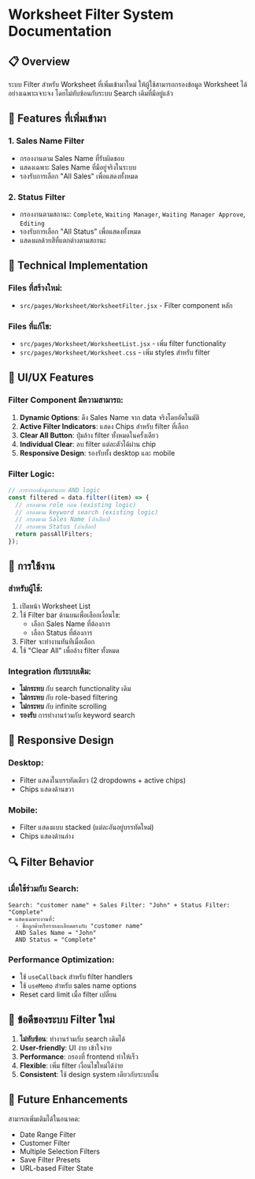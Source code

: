 # Worksheet Filter System Documentation

## 📋 Overview

ระบบ Filter สำหรับ Worksheet ที่เพิ่มเข้ามาใหม่ ให้ผู้ใช้สามารถกรองข้อมูล Worksheet ได้อย่างเฉพาะเจาะจง โดยไม่ทับซ้อนกับระบบ Search เดิมที่มีอยู่แล้ว

## 🎯 Features ที่เพิ่มเข้ามา

### 1. **Sales Name Filter**

- กรองงานตาม Sales Name ที่รับผิดชอบ
- แสดงเฉพาะ Sales Name ที่มีอยู่จริงในระบบ
- รองรับการเลือก "All Sales" เพื่อแสดงทั้งหมด

### 2. **Status Filter**

- กรองงานตามสถานะ: `Complete`, `Waiting Manager`, `Waiting Manager Approve`, `Editing`
- รองรับการเลือก "All Status" เพื่อแสดงทั้งหมด
- แสดงผลด้วยสีที่แตกต่างตามสถานะ

## 🔧 Technical Implementation

### Files ที่สร้างใหม่:

- `src/pages/Worksheet/WorksheetFilter.jsx` - Filter component หลัก

### Files ที่แก้ไข:

- `src/pages/Worksheet/WorksheetList.jsx` - เพิ่ม filter functionality
- `src/pages/Worksheet/Worksheet.css` - เพิ่ม styles สำหรับ filter

## 🎨 UI/UX Features

### Filter Component มีความสามารถ:

1. **Dynamic Options**: ดึง Sales Name จาก data จริงโดยอัตโนมัติ
2. **Active Filter Indicators**: แสดง Chips สำหรับ filter ที่เลือก
3. **Clear All Button**: ปุ่มล้าง filter ทั้งหมดในครั้งเดียว
4. **Individual Clear**: ลบ filter แต่ละตัวได้ผ่าน chip
5. **Responsive Design**: รองรับทั้ง desktop และ mobile

### Filter Logic:

```javascript
// การกรองข้อมูลทำแบบ AND logic
const filtered = data.filter((item) => {
  // กรองตาม role ก่อน (existing logic)
  // กรองตาม keyword search (existing logic)
  // กรองตาม Sales Name (ถ้าเลือก)
  // กรองตาม Status (ถ้าเลือก)
  return passAllFilters;
});
```

## 🚀 การใช้งาน

### สำหรับผู้ใช้:

1. เปิดหน้า Worksheet List
2. ใช้ Filter bar ด้านบนเพื่อเลือกเงื่อนไข:
   - เลือก Sales Name ที่ต้องการ
   - เลือก Status ที่ต้องการ
3. Filter จะทำงานทันทีเมื่อเลือก
4. ใช้ "Clear All" เพื่อล้าง filter ทั้งหมด

### Integration กับระบบเดิม:

- **ไม่กระทบ** กับ search functionality เดิม
- **ไม่กระทบ** กับ role-based filtering
- **ไม่กระทบ** กับ infinite scrolling
- **รองรับ** การทำงานร่วมกับ keyword search

## 📱 Responsive Design

### Desktop:

- Filter แสดงในบรรทัดเดียว (2 dropdowns + active chips)
- Chips แสดงด้านขวา

### Mobile:

- Filter แสดงแบบ stacked (แต่ละอันอยู่บรรทัดใหม่)
- Chips แสดงด้านล่าง

## 🔍 Filter Behavior

### เมื่อใช้ร่วมกับ Search:

```
Search: "customer name" + Sales Filter: "John" + Status Filter: "Complete"
= แสดงเฉพาะงานที่:
  - ชื่อลูกค้าหรือรายละเอียดตรงกับ "customer name"
  AND Sales Name = "John"
  AND Status = "Complete"
```

### Performance Optimization:

- ใช้ `useCallback` สำหรับ filter handlers
- ใช้ `useMemo` สำหรับ sales name options
- Reset card limit เมื่อ filter เปลี่ยน

## 🎯 ข้อดีของระบบ Filter ใหม่

1. **ไม่ทับซ้อน**: ทำงานร่วมกับ search เดิมได้
2. **User-friendly**: UI ง่าย เข้าใจง่าย
3. **Performance**: กรองที่ frontend ทำให้เร็ว
4. **Flexible**: เพิ่ม filter เงื่อนไขใหม่ได้ง่าย
5. **Consistent**: ใช้ design system เดียวกับระบบอื่น

## 🔮 Future Enhancements

สามารถเพิ่มเติมได้ในอนาคต:

- Date Range Filter
- Customer Filter
- Multiple Selection Filters
- Save Filter Presets
- URL-based Filter State
